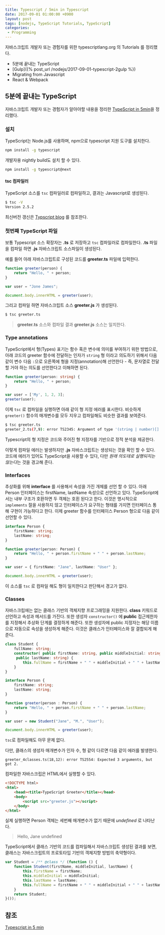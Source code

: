 ```yaml
---
title: Typescript / 5min in Typescript
date: 2017-09-01 01:00:00 +0900
layout: post
tags: [nodejs, TypeScript Tutorials, TypeScript]
categories: 
 - Programming
---
```


자바스크립트 개발자 또는 경험자를 위한 typescriptlang.org 의 Tutorials 를 정리했다.

 - 5분에 끝내는 TypeScript
 - [Gulp]({% post_url /nodejs/2017-09-01-typescript-2gulp %})
 - Migrating from Javascript
 - React & Webpack


## 5분에 끝내는 TypeScript

자바스크립트 개발자 또는 경험자가 알아야할 내용을 정리한 [TypeScript in 5min](https://www.typescriptlang.org/docs/handbook/typescript-in-5-minutes.html)을 정리했다.


### 설치

TypeScript는 Node.js를 사용하며, npm으로 typescript 지원 도구를 설치한다.

```sh
npm install -g typescript
```

개발자용 nightly build도 설치 할 수 있다.

```sh
npm install -g typescript@next
```

#### tsc 컴파일러 

TypeScript 소스를 `tsc` 컴파일러로 컴파일하고, 결과는 Javascript로 생성된다.

```sh
$ tsc -V
Version 2.5.2
```

최신버전 갱신은 [Typscript blog](https://blogs.msdn.microsoft.com/typescript/) 를 참조한다.


### 첫번째 TypeScript 파일

보통 Typescript 소스 확장자는 **.ts** 로 저장하고 `tsc` 컴파일러로 컴파일한다. **.ts** 파일을 컴파일 하면 **.js** 자바스크립트 소스파일이 생성된다.

예를 들어 아래 자바스크립트로 구성된 코드를 **greeter.ts** 파일에 입력한다.

```ts
function greeter(person) {
    return "Hello, " + person;
}

var user = "Jone James";

document.body.innerHTML = greeter(user);
```


그리고 컴파일 하면 자바스크립트 소스 **greeter.js** 가 생성된다.

```sh
$ tsc greeter.ts
```

> **greeter.ts** 소스와 컴파일 결과 **greeter.js** 소스는 일치한다.


### Type annotations

TypeScript에서 형(Types) 표기는 함수 혹은 변수에 의미를 부여하기 위한 방법으로, 아래 코드의 greeter 함수에 전달하는 인자가 `string` 형 이라고 의도하기 위해서 다음 같이 변수 다음 `:`으로 오른쪽에 형을 지정(annotation)해 선언한다 - 즉, 문자열로 전달할 거야 하는 의도를 선언한다고 이해하면 된다.

```ts
function greeter(person: string) {
    return "Hello, " + person;
}

var user = ['My', 1, 2, 3];
greeter(user);
```

이제 `tsc` 로 컴파일을 실행하면 아래 같이 형 지정 에러를 표시한다. 비슷하게 `greeter()` 함수의 매개변수를 모두 지우고 컴파일해도 비슷한 결과를 보여준다.


```sh
$ tsc greeter.ts
greeter_2.ts(7,9): error TS2345: Argument of type '(string | number)[]' is not assignable to parameter of type 'string'.
```

Typescript의 형 지정은 코드와 주어진 형 지정자를 기반으로 정적 분석을 제공한다.

이렇게 컴파일 에러는 발생하지만 **.js** 자바스크립트는 생성되는 것을 확인 할 수 있다. 코드에 에러가 있어도 TypeScript을 사용할 수 있다, 다만 *원래 의도데로 실행되지는 않는다*는 것을 경고해 준다.


### Interfaces

추상화를 위해 **interface** 를 사용해서 속성을 가진 개체를 선언 할 수 있다. 아래 Person 인터페이스는 firstName, lastName 속성으로 선언하고 있다. TypeScript에서는 내부 구조가 호환하면 두 객체는 호횐 된다고 한다. 이것은 명시적으로 `implements` 절을 사용하지 않고 인터페이스가 요구하는 형태를 가지면 인터페이스 통해 구현이 가능하다고 한다. 이제 greeter 함수를 인터페이스 Person 형으로 다음 같이 선언할 수 있다.

```ts
interface Person {
    firstName: string;
    lastName: string;
}

function greeter(person: Person) {
    return "Hello, " + person.firstName + " " + person.lastName;
}

var user = { firstName: "Jane", lastName: "User" };

document.body.innerHTML = greeter(user);
```

이 소스를 `tsc` 로 컴파일 해도 형이 일치한다고 판단해서 경고가 없다.


### Classes

자바스크립에는 없는 클래스 기반의 객체지향 프로그래밍을 지원한다. **class** 키워드로 선언하고 속성과 메서드를 가진다. 또한 생성자 `constructor()` 에 **public** 접근제한자를 지정해서 추상화 단계를 결정하게 해준다. 또한 생성자에 public 지정자는 해당 이름으로 자동으로 속성을 생성하게 해준다. 이것은 클래스가 인터페이스와 잘 결합되게 해준다.

```ts
class Student {
    fullName: string;
    constructor( public firstName: string, public middleInitial: string,
     public lastName: string) {
        this.fullName = firstName + " " + middleInitial + " " + lastName;
    }
}

interface Person {
    firstName: string;
    lastName: string;
}

function greeter(person : Person) {
    return "Hello, " + person.firstName + " " + person.lastName;
}

var user = new Student("Jane", "M.", "User");

document.body.innerHTML = greeter(user);
```

`tsc`로 컴파일해도 아무 문제 없다.

다만, 클래스의 생성자 매개변수가 인자 수, 형 같이 다르면 다음 같이 에러를 발생한다.

```
greeter_4classes.ts(18,12): error TS2554: Expected 3 arguments, but got 2.
```


컴파일한 자바스크립은 HTML에서 실행할 수 있다.

```html
<!DOCTYPE html>
<html>
    <head><title>TypeScript Greeter</title></head>
    <body>
        <script src="greeter.js"></script>
    </body>
</html>
```

실제 실행하면 Person 객체는 세번째 매개변수가 없기 때문에 *undefined* 로 나타난다.

> Hello, Jane undefined


TypeScript에서 클래스 기반의 코드를 컴파일해서 자바스크립트 생성된 결과를 보면, 클래스는 자바스크립트의 프로토타입 기반의 객체지향 방법의 축약형이다.

```js
var Student = /** @class */ (function () {
    function Student(firstName, middleInitial, lastName) {
        this.firstName = firstName;
        this.middleInitial = middleInitial;
        this.lastName = lastName;
        this.fullName = firstName + " " + middleInitial + " " + lastName;
    }
    return Student;
}());
```

## 참조

[Typescript in 5 min](https://www.typescriptlang.org/docs/handbook/typescript-in-5-minutes.html)

